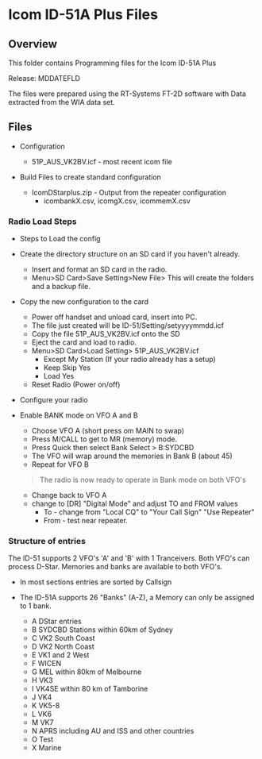 # Icom ID-51A Plus Files

## Overview

This folder contains Programming files for the Icom ID-51A Plus

Release: MDDATEFLD

The files were prepared using the RT-Systems FT-2D software with Data extracted from the WIA data set.

## Files
* Configuration
    - 51P_AUS_VK2BV.icf - most recent icom file

* Build Files to create standard configuration
    - IcomDStarplus.zip - Output from the repeater configuration
        - icombankX.csv, icomgX.csv, icommemX.csv

### Radio Load Steps

* Steps to Load the config
* Create the directory structure on an SD card if you haven't already.
    - Insert and format an SD card in the radio.
    - Menu>SD Card>Save Setting>New File>
This will create the folders and a backup file.

* Copy the new configuration to the card
    - Power off handset and unload card, insert into PC.
    - The file just created will be ID-51/Setting/setyyyymmdd.icf 
    - Copy the file 51P_AUS_VK2BV.icf onto the SD
    - Eject the card and load to radio.
    - Menu>SD Card>Load Setting> 51P_AUS_VK2BV.icf
        - Except My Station (If your radio already has a setup)
        - Keep Skip Yes
        - Load Yes
    - Reset Radio (Power on/off)

* Configure your radio
        
* Enable BANK mode on VFO A and B
    - Choose VFO A (short press om MAIN to swap)
    - Press M/CALL to get to MR (memory) mode.
    - Press Quick then select Bank Select > B:SYDCBD
    - The VFO will wrap around the memories in Bank B (about 45)
    - Repeat for VFO B
    > The radio is now ready to operate in Bank mode on both VFO's
    - Change back to VFO A
    - change to  [DR] "Digital Mode" and adjust TO and FROM values
        - To - change from "Local CQ" to "Your Call Sign" "Use Repeater" 
        - From - test near repeater.
    
    
### Structure of entries

The ID-51 supports 2 VFO's 'A' and 'B' with 1 Tranceivers. Both VFO's can process D-Star. Memories and banks are available to both VFO's.

* In most sections entries are sorted by Callsign

* The ID-51A supports 26 "Banks" (A-Z), a Memory can only be assigned to 1 bank.
    
    - A DStar entries
    - B SYDCBD Stations within 60km of Sydney
    - C VK2 South Coast
    - D VK2 North Coast
    - E VK1 and 2 West
    - F WICEN
    - G MEL within 80km of Melbourne
    - H VK3
    - I VK4SE within 80 km of Tamborine
    - J VK4
    - K VK5-8
    - L VK6
    - M VK7
    - N APRS including AU and ISS and other countries
    - O Test
    - X Marine
